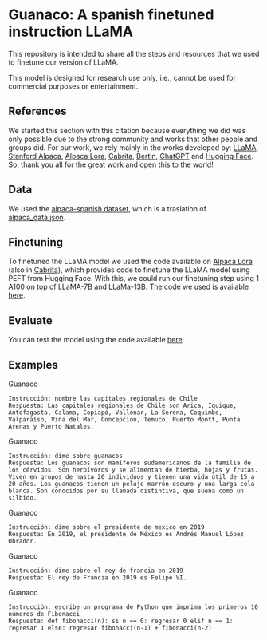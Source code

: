# Guanaco: A spanish finetuned instruction LLaMA

This repository is intended to share all the steps and resources that we used to finetune our version of LLaMA.

This model is designed for research use only, i.e., cannot be used for commercial purposes or entertainment.

## References

We started this section with this citation because everything we did was only possible due to the strong community and works that other people and groups did. For our work, we rely mainly in the works developed by: [LLaMA](https://ai.facebook.com/blog/large-language-model-llama-meta-ai/), [Stanford Alpaca](https://github.com/tatsu-lab/stanford_alpaca), [Alpaca Lora](https://github.com/tloen/alpaca-lora), [Cabrita](https://github.com/22-hours/cabrita), [Bertin](https://huggingface.co/bertin-project), [ChatGPT](https://openai.com/blog/chatgpt) and [Hugging Face](https://huggingface.co/). So, thank you all for the great work and open this to the world!

## Data

We used the [alpaca-spanish dataset](https://huggingface.co/datasets/bertin-project/alpaca-spanish), which is a traslation of [alpaca_data.json](https://github.com/tatsu-lab/stanford_alpaca/blob/main/alpaca_data.json).

## Finetuning 

To finetuned the LLaMA model we used the code available on [Alpaca Lora](https://github.com/tloen/alpaca-lora) (also in [Cabrita](https://github.com/22-hours/cabrita)), which provides code to finetune the LLaMA model using PEFT from Hugging Face. With this, we could run our finetuning step using 1 A100 on top of LLaMA-7B and LLaMa-13B. The code we used is available [here](guanaco-lora.py).

## Evaluate

You can test the model using the code available [here](guanaco-test.py).

## Examples

Guanaco
```
Instrucción: nombre las capitales regionales de Chile
Respuesta: Las capitales regionales de Chile son Arica, Iquique, Antofagasta, Calama, Copiapó, Vallenar, La Serena, Coquimbo, Valparaíso, Viña del Mar, Concepción, Temuco, Puerto Montt, Punta Arenas y Puerto Natales.
```

Guanaco
```
Instrucción: dime sobre guanacos
Respuesta: Los guanacos son mamíferos sudamericanos de la familia de los cérvidos. Son herbívoros y se alimentan de hierba, hojas y frutas. Viven en grupos de hasta 20 individuos y tienen una vida útil de 15 a 20 años. Los guanacos tienen un pelaje marrón oscuro y una larga cola blanca. Son conocidos por su llamada distintiva, que suena como un silbido.
```

Guanaco
```
Instrucción: dime sobre el presidente de mexico en 2019
Respuesta: En 2019, el presidente de México es Andrés Manuel López Obrador.
```

Guanaco
```
Instrucción: dime sobre el rey de francia en 2019
Respuesta: El rey de Francia en 2019 es Felipe VI.
```

Guanaco
```
Instrucción: escribe un programa de Python que imprima los primeros 10 números de Fibonacci
Respuesta: def fibonacci(n): si n == 0: regresar 0 elif n == 1: regresar 1 else: regresar fibonacci(n-1) + fibonacci(n-2)
```